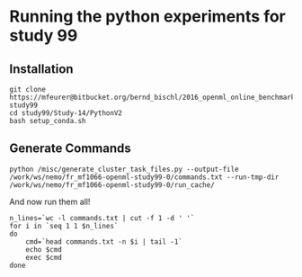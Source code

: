 # Running the python experiments for study 99

## Installation

    git clone https://mfeurer@bitbucket.org/bernd_bischl/2016_openml_online_benchmark_paper.git study99
    cd study99/Study-14/PythonV2
    bash setup_conda.sh
    
## Generate Commands

    python /misc/generate_cluster_task_files.py --output-file /work/ws/nemo/fr_mf1066-openml-study99-0/commands.txt --run-tmp-dir /work/ws/nemo/fr_mf1066-openml-study99-0/run_cache/

And now run them all!

    n_lines=`wc -l commands.txt | cut -f 1 -d ' '`
    for i in `seq 1 1 $n_lines`
    do 
        cmd=`head commands.txt -n $i | tail -1`
        echo $cmd
        exec $cmd
    done